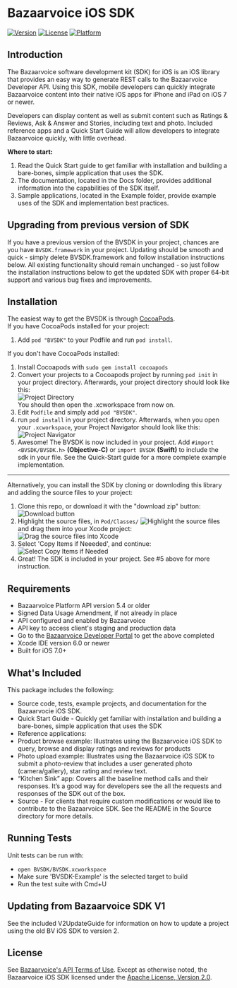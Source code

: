 # Bazaarvoice iOS SDK 
[![Version](https://img.shields.io/cocoapods/v/BVSDK.svg?style=flat)](http://cocoadocs.org/docsets/BVSDK)
[![License](https://img.shields.io/cocoapods/l/BVSDK.svg?style=flat)](http://cocoadocs.org/docsets/BVSDK)
[![Platform](https://img.shields.io/cocoapods/p/BVSDK.svg?style=flat)](http://cocoadocs.org/docsets/BVSDK)

## Introduction
The Bazaarvoice software development kit (SDK) for iOS is an iOS library that provides an easy way to generate REST calls to the Bazaarvoice Developer API. Using this SDK, mobile developers can quickly integrate Bazaarvoice content into their native iOS apps for iPhone and iPad on iOS 7 or newer.

Developers can display content as well as submit content such as Ratings & Reviews, Ask & Answer and Stories, including text and photo. Included reference apps and a Quick Start Guide will allow developers to integrate Bazaarvoice quickly, with little overhead.

**Where to start:**
1. Read the Quick Start guide to get familiar with installation and building a bare-bones, simple application that uses the SDK.  
2. The documentation, located in the Docs folder, provides additional information into the capabilities of the SDK itself.  
3. Sample applications, located in the Example folder, provide example uses of the SDK and implementation best practices.  

## Upgrading from previous version of SDK
If you have a previous version of the BVSDK in your project, chances are you have `BVSDK.framework` in your project. Updating should be smooth and quick - simply delete BVSDK.framework and follow installation instructions below. All existing functionality should remain unchanged - so just follow the installation instructions below to get the updated SDK with proper 64-bit support and various bug fixes and improvements.

## Installation

The easiest way to get the BVSDK is through [CocoaPods](http://cocoapods.org).  
If you have CocoaPods installed for your project:
1. Add `pod "BVSDK"` to your Podfile and run `pod install`. 

If you don't have CocoaPods installed:
1. Install Cocoapods with `sudo gem install cocoapods`
2. Convert your projects to a Cocoapods project by running `pod init` in your project directory. Afterwards, your project directory should look like this:  
![Project Directory](http://i.imgur.com/VL2SrBA.png)  
You should then open the .xcworkspace from now on.
3. Edit `Podfile` and simply add `pod "BVSDK"`.
4. run `pod install` in your project directory. Afterwards, when you open your `.xcworkspace`, your Project Navigator should look like this:  
![Project Navigator](http://i.imgur.com/1X24P4f.png)
5. Awesome! The BVSDK is now included in your project. Add `#import <BVSDK/BVSDK.h>` **(Objective-C)** or `import BVSDK` **(Swift)** to include the sdk in your file. See the Quick-Start guide for a more complete example implementation.
***  
Alternatively, you can install the SDK by cloning or downloding this library and adding the source files to your project:
1. Clone this repo, or download it with the "download zip" button:  
![Download button](http://i.imgur.com/q3HUYCY.png)
2. Highlight the source files, in `Pod/Classes/`
![Highlight the source files](http://i.imgur.com/BzE4GPa.png)  
and drag them into your Xcode project:  
![Drag the source files into Xcode](http://i.imgur.com/SrsR0UH.png)  
3. Select 'Copy Items if Neeeded', and continue:  
![Select Copy Items if Needed](http://i.imgur.com/e4K1FI8.png)
4. Great! The SDK is included in your project. See #5 above for more instruction.

## Requirements
* Bazaarvoice Platform API version 5.4 or older
* Signed Data Usage Amendment, if not already in place
* API configured and enabled by Bazaarvoice
* API key to access client's staging and production data
* Go to the [Bazaarvoice Developer Portal](http://developer.bazaarvoice.com) to get the above completed
* Xcode IDE version 6.0 or newer
* Built for iOS 7.0+

## What's Included
This package includes the following:

* Source code, tests, example projects, and documentation for the Bazaarvocie iOS SDK.  
* Quick Start Guide - Quickly get familiar with installation and building a bare-bones, simple application that uses the SDK
* Reference applications:
 * Product browse example: Illustrates using the Bazaarvoice iOS SDK to query, browse and display ratings and reviews for products
 * Photo upload example: Illustrates using the Bazaarvoice iOS SDK to submit a photo-review that includes a user generated photo (camera/gallery), star rating and review text.
 * “Kitchen Sink” app: Covers all the baseline method calls and their responses. It’s a good way for developers see the all the requests and responses of the SDK out of the box.
 * Source - For clients that require custom modifications or would like to contribute to the Bazaarvoice SDK.  See the README in the Source directory for more details.  

## Running Tests  
Unit tests can be run with:  
* `open BVSDK/BVSDK.xcworkspace`  
* Make sure 'BVSDK-Example' is the selected target to build  
* Run the test suite with Cmd+U  

## Updating from Bazaarvoice SDK V1
See the included V2UpdateGuide for information on how to update a project using the old BV iOS SDK to version 2.

## License
See [Bazaarvoice's API Terms of Use](http://developer.bazaarvoice.com/API_Terms_of_Use). Except as otherwise noted, the Bazaarvoice iOS SDK licensed under the [Apache License, Version 2.0](http://www.apache.org/licenses/LICENSE-2.0.html).
